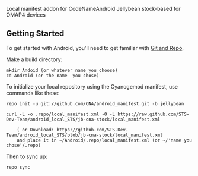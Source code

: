 Local manifest addon for CodeNameAndroid Jellybean stock-based for OMAP4 devices

Getting Started
---------------

To get started with Android, you'll need to get
familiar with [Git and Repo](http://source.android.com/download/using-repo).

Make a build directory:

	mkdir Andoid (or whatever name you choose)
	cd Android (or the name  you chose)
	

To initialize your local repository using the Cyanogemod manifest, use commands like these:

    repo init -u git://github.com/CNA/android_manifest.git -b jellybean
    
    curl -L -o .repo/local_manifest.xml -O -L https://raw.github.com/STS-Dev-Team/android_local_STS/jb-cna-stock/local_manifest.xml

    	( or Download: https://github.com/STS-Dev-Team/android_local_STS/blob/jb-cna-stock/local_manifest.xml
		and place it in ~/Android/.repo/local_manifest.xml (or ~/'name you chose'/.repo)

Then to sync up:

    repo sync
